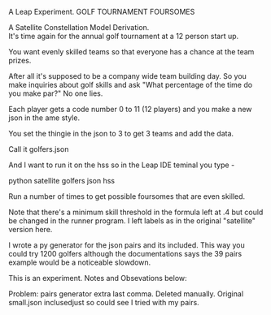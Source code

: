 
A Leap Experiment. GOLF TOURNAMENT FOURSOMES 

A Satellite Constellation Model Derivation.  
It's time again for the annual golf tournament at a 12 person start up.

You want evenly skilled teams so that everyone has a chance at the team prizes.

After all it's supposed to be a company wide  team building day. 
So you make inquiries about golf skills and ask
"What percentage of the time do you make par?"  No one lies. 

Each player gets a code number 0 to 11 (12 players) and you make a new json in the ame style. 

You set the thingie in the json to 3 to get 3 teams and add the data.

Call it golfers.json

And I want to run it on the hss so in the Leap IDE teminal you type - 

python satellite golfers json hss

Run a number of times to get possible foursomes that are even skilled. 

Note that there's a minimum skill threshold in the formula left at .4 but  could be changed in the runner program.
I left labels as in the original "satellite" version here.

I wrote a py generator for the json pairs and its included. 
This way you could try 1200 golfers although the documentations says the 39 pairs example
would be a noticeable slowdown. 

This is an experiment. Notes and Obsevations below:

Problem: pairs generator extra last comma. Deleted manually.
Original small.json inclusedjust so could see I tried with my pairs.

